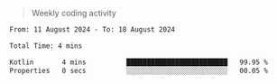 > Weekly coding activity
<!--START_SECTION:waka-->

```txt
From: 11 August 2024 - To: 18 August 2024

Total Time: 4 mins

Kotlin       4 mins          █████████████████████████   99.95 %
Properties   0 secs          ░░░░░░░░░░░░░░░░░░░░░░░░░   00.05 %
```

<!--END_SECTION:waka-->
